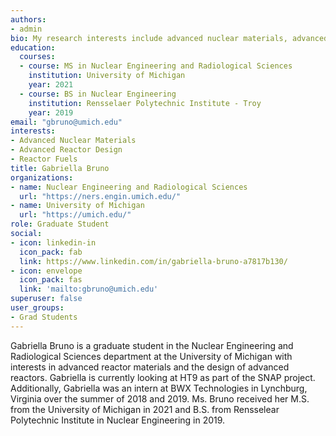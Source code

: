 ```yaml
---
authors:
- admin
bio: My research interests include advanced nuclear materials, advanced reactor design, and nuclear reactor fuels.
education:
  courses:
  - course: MS in Nuclear Engineering and Radiological Sciences
    institution: University of Michigan
    year: 2021
  - course: BS in Nuclear Engineering
    institution: Rensselaer Polytechnic Institute - Troy
    year: 2019
email: "gbruno@umich.edu"
interests:
- Advanced Nuclear Materials
- Advanced Reactor Design
- Reactor Fuels
title: Gabriella Bruno
organizations:
- name: Nuclear Engineering and Radiological Sciences
  url: "https://ners.engin.umich.edu/"
- name: University of Michigan
  url: "https://umich.edu/"
role: Graduate Student
social:
- icon: linkedin-in
  icon_pack: fab
  link: https://www.linkedin.com/in/gabriella-bruno-a7817b130/
- icon: envelope
  icon_pack: fas
  link: 'mailto:gbruno@umich.edu'
superuser: false
user_groups:
- Grad Students
---
```


Gabriella Bruno is a graduate student in the Nuclear Engineering and Radiological Sciences department at the University of Michigan with interests in advanced reactor materials and the design of advanced reactors. Gabriella is currently looking at HT9 as part of the SNAP project. Additionally, Gabriella was an intern at BWX Technologies in Lynchburg, Virginia over the summer of 2018 and 2019. Ms. Bruno received her M.S. from the University of Michigan in 2021 and B.S. from Rensselear Polytechnic Institute in Nuclear Engineering in 2019.
